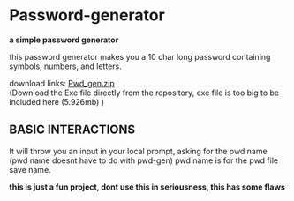 # Password-generator
**a simple password generator**

this password generator makes you a 10 char long password containing symbols, numbers, and letters.

download links:
[Pwd_gen.zip](https://github.com/MMXXII2022/Password-generator/files/10318278/Pwd_gen.zip) <br>
(Download the Exe file directly from the repository, exe file is too big to be included here (5.926mb) )

## BASIC INTERACTIONS

It will throw you an input in your local prompt, asking for the pwd name (pwd name doesnt have to do with pwd-gen)
pwd name is for the pwd file save name.

**this is just a fun project, dont use this in seriousness, this has some flaws**
